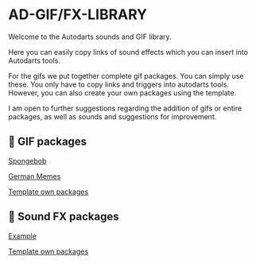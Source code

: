# AD-GIF/FX-LIBRARY
Welcome to the Autodarts sounds and GIF library. 

Here you can easily copy links of sound effects which you can insert into Autodarts tools. 

For the gifs we put together complete gif packages. You can simply use these. You only have to copy links and triggers into autodarts tools.
However, you can also create your own packages using the template. 

I am open to further suggestions regarding the addition of gifs or entire packages, as well as sounds and suggestions for improvement.

## 📁 GIF packages
[Spongebob](gifs/spongebob/spongebob.md)

[German Memes](gifs/german-memes/german-memes.md)

[Template own packages](gifs/template)

## 📁 Sound FX packages
[Example](Sound-FX/example.md)

[Template own packages](Sound-FX/template)

